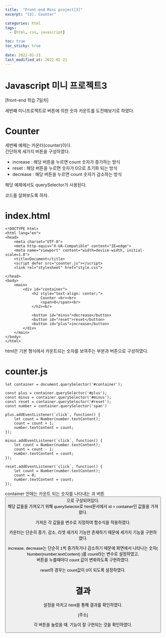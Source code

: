 ```yaml
---
title:  "Front-end Mini project[3]"
excerpt: "[3]. Counter"

categories: html
tags:
  - [html, css, javascript]

toc: true
toc_sticky: true
 
date: 2022-02-21
last_modified_at: 2022-02-21
---
```

# Javascript 미니 프로젝트3
  
[front-end 학습 7일차]
  
세번째 미니프로젝트로 버튼에 의한 숫자 카운트를 도전해보기로 하였다.  

# Counter
   
세번째 예제는 카운터(counter)이다.  
간단하게 세가지 버튼을 구성하였다.  
  
- increase : 해당 버튼을 누르면 count 숫자가 증가하는 방식  
- reset : 해당 버튼을 누르면 숫자가 0으로 초기화 되는 방식  
- decrease : 해당 버튼을 누르면 count 숫자가 감소하는 방식  
  
해당 예제에서도 querySelector가 사용된다.  
  
코드를 살펴보도록 하자.  
  
# index.html

```
<!DOCTYPE html>
<html lang="en">
<head>
    <meta charset="UTF-8">
    <meta http-equiv="X-UA-Compatible" content="IE=edge">
    <meta name="viewport" content="width=device-width, initial-scale=1.0">
    <title>Document</title>
    <script defer src="counter.js"></script>
    <link rel="stylesheet" href="style.css">

</head>
<body>
    <main>
        <div id="container">
            <h2 style="text-align: center;">
                Counter <br><br>
                <span>0</span><br>
            </h2><br>
            
            <button id="minus">decrease</button>
            <button id="reset">reset</button>
            <button id="plus">increase</button>
        </div>
    </main>
</body>
</html>
```
html은 기본 형식에서 카운트되는 숫자를 보여주는 부분과 버튼으로 구성하였다.  

# counter.js

```
let container = document.querySelector('#container');

const plus = container.querySelector('#plus');
const minus = container.querySelector('#minus');
const reset = container.querySelector('#reset');
const number = container.querySelector('span')

plus.addEventListener(`click`, function() {
    let count = Number(number.textContent);
    count = count + 1;
    number.textContent = count;
});

minus.addEventListener(`click`, function() {
    let count = Number(number.textContent);
    count = count - 1;
    number.textContent = count;
});

reset.addEventListener(`click`, function() {
    let count = Number(number.textContent);
    count = 0;
    number.textContent = count;
});
``` 
container 안에는 카운트 되는 숫자를 나타내는 <span>과 버튼<button>으로 구성되어있다.  
해당 값들을 가져오기 위해 querySelector로 html문서에서 id = container인 값들을 가져왔다.  

가져온 각 값들을 변수로 지정하여 함수식을 적용하였다.  

카운터는 단순히 증가, 감소, 리셋 세가지 기능만 존재하기 때문에 세가지 기능을 구현하였다.  

increase, decrease는 단순히 1씩 증가하거나 감소하기 때문에 화면에서 나타나는 숫자( Number(number.textContent) )를 count라는 변수로 설정하였고,  
버튼을 누를때마다 count 값이 변화하도록 구현하였다.  

reset의 경우는 count값이 0이 되도록 설정하였다.  

# 결과
  
설정을 마치고 html을 통해 결과를 확인하였다.  

[주소]

각 버튼을 눌렀을 때, 기능이 잘 구현되는 것을 확인하였다.  
  